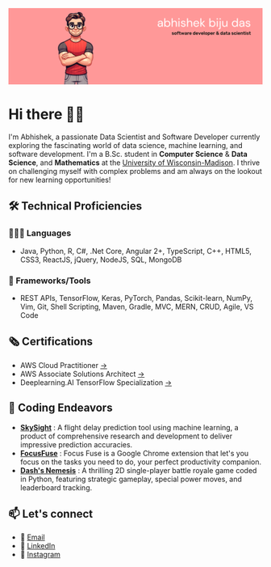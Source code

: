 ![](https://github.com/abhishekbiju/abhishekbiju/blob/main/githubReadmeBanner.png)
# Hi there 👋🏻

I'm Abhishek, a passionate Data Scientist and Software Developer currently exploring the fascinating world of data science, machine learning, and software development. I'm a B.Sc. student in **Computer Science** & **Data Science**, and **Mathematics** at the [University of Wisconsin-Madison](https://www.wisc.edu/). I thrive on challenging myself with complex problems and am always on the lookout for new learning opportunities!

## 🛠️ Technical Proficiencies
### 🧑🏻‍💻 Languages
- Java, Python, R, C#, .Net Core, Angular 2+, TypeScript, C++, HTML5, CSS3, ReactJS, jQuery, NodeJS, SQL, MongoDB
### 🔦 Frameworks/Tools 
- REST APIs, TensorFlow, Keras, PyTorch, Pandas, Scikit-learn, NumPy, Vim, Git, Shell Scripting, Maven, Gradle, MVC, MERN, CRUD, Agile, VS Code
## 🗞️ Certifications 
- AWS Cloud Practitioner [->](https://www.credly.com/earner/earned/badge/0d70b8ea-aea1-40c9-a2e3-7595642acb65)
- AWS Associate Solutions Architect [->](https://www.credly.com/badges/9126524a-7406-470f-a0d7-2aa568278415/linked_in_profile)
- Deeplearning.AI TensorFlow Specialization [->](https://www.coursera.org/account/accomplishments/specialization/certificate/7KJUD49E3XPJ)

## 🚀 Coding Endeavors
- [**SkySight**](https://github.com/abhishekbiju/flight-delay-predictions-using-ML/tree/main) : A flight delay prediction tool using machine learning, a product of comprehensive research and development to deliver impressive prediction accuracies.
- [**FocusFuse**](https://github.com/abhishekbiju/focusfuse-chrome-extension) : Focus Fuse is a Google Chrome extension that let's you focus on the tasks you need to do, your perfect productivity companion.
- [**Dash's Nemesis**](https://github.com/abhishekbiju/Dash-s-Nemesis) : A thrilling 2D single-player battle royale game coded in Python, featuring strategic gameplay, special power moves, and leaderboard tracking.

## 📫 Let's connect
- 📧 [Email](abhibiju03@gmail.com)
- 🔗 [LinkedIn](https://www.linkedin.com/in/abhishek-biju-das-a112b718b/)
- 📱 [Instagram](https://www.instagram.com/abhiii.b)

